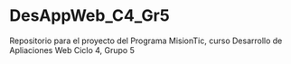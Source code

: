 # DesAppWeb_C4_Gr5
Repositorio para el proyecto del Programa MisionTic, curso Desarrollo de Apliaciones Web Ciclo 4, Grupo 5
